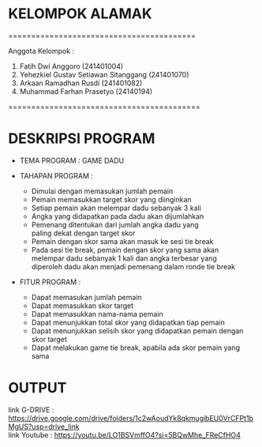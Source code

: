 # KELOMPOK ALAMAK
=========================================

Anggota Kelompok :
1. Fatih Dwi Anggoro (241401004)
3. Yehezkiel Gustav Setiawan Sitanggang (241401070)
4. Arkaan Ramadhan Rusdi (241401082)
5. Muhammad Farhan Prasetyo (24140194)

==========================================

# DESKRIPSI PROGRAM
* TEMA PROGRAM : GAME DADU
* TAHAPAN PROGRAM :
   - Dimulai dengan memasukan jumlah pemain
   - Pemain memasukkan target skor yang diinginkan
   - Setiap pemain akan melempar dadu sebanyak 3 kali
   - Angka yang didapatkan pada dadu akan dijumlahkan
   - Pemenang ditentukan dari jumlah angka dadu yang <br>paling dekat dengan target skor
   - Pemain dengan skor sama akan masuk ke sesi tie break
   - Pada sesi tie break, pemain dengan skor yang sama akan <br>melempar dadu sebanyak 1 kali dan angka
   terbesar yang <br>diperoleh dadu akan menjadi pemenang dalam ronde tie break
     
* FITUR PROGRAM :
  - Dapat memasukan jumlah pemain
  - Dapat memasukkan skor target
  - Dapat memasukkan nama-nama pemain
  - Dapat menunjukkan total skor yang didapatkan tiap pemain
  - Dapat menunjukkan selisih skor yang didapatkan pemain
   dengan skor target
  - Dapat melakukan game tie break, apabila ada skor pemain yang sama

# OUTPUT
link G-DRIVE : https://drive.google.com/drive/folders/1c2wAoudYk8qkmugibEU0VrCFPt1bMgUS?usp=drive_link
<br>link Youtube : https://youtu.be/LO1BSVmffO4?si=5BQwMhe_FReCfHO4


  




                
